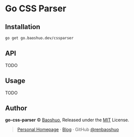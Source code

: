 # Go CSS Parser

## Installation

```bash
go get go.baoshuo.dev/cssparser
```

## API

TODO

## Usage

TODO

## Author

**go-css-parser** © [Baoshuo](https://baoshuo.ren), Released under the [MIT](./LICENSE) License.

> [Personal Homepage](https://baoshuo.ren) · [Blog](https://blog.baoshuo.ren) · GitHub [@renbaoshuo](https://github.com/renbaoshuo)
